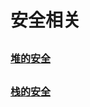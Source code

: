 # 安全相关
## <font size=3>[堆的安全](https://21921157.github.io/zad/heap_security)</font>
## <font size=3>[栈的安全](https://21921157.github.io/zad/stack_security)</font>





